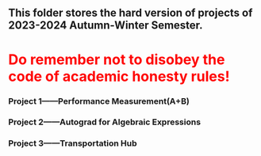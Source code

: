 ## This folder stores the hard version of projects of 2023-2024 Autumn-Winter Semester.
# <font color="red">Do remember not to disobey the code of academic honesty rules!</font>
### Project 1——Performance Measurement(A+B)
### Project 2——Autograd for Algebraic Expressions
### Project 3——Transportation Hub
